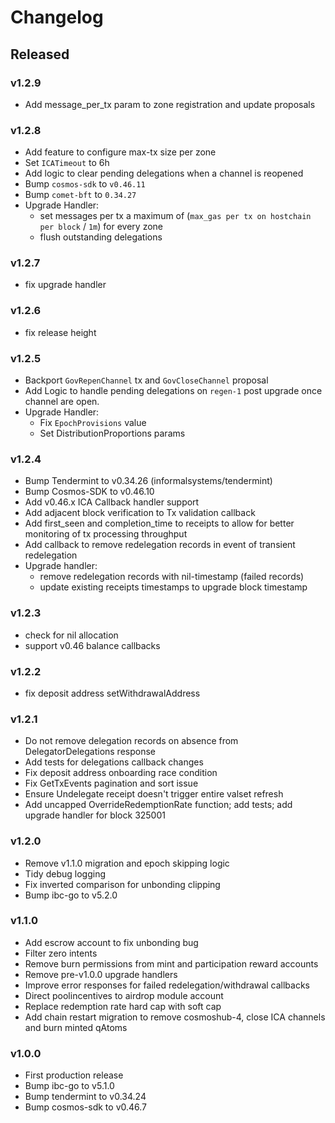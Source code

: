 # Changelog

## Released

### v1.2.9
- Add message_per_tx param to zone registration and update proposals

### v1.2.8
- Add feature to configure max-tx size per zone
- Set `ICATimeout` to 6h
- Add logic to clear pending delegations when a channel is reopened
- Bump `cosmos-sdk` to `v0.46.11`
- Bump `comet-bft` to `0.34.27`
- Upgrade Handler:
  - set messages per tx a maximum of (`max_gas per tx on hostchain per block` / `1m`) for every zone
  - flush outstanding delegations 

### v1.2.7
- fix upgrade handler

### v1.2.6
- fix release height

### v1.2.5
- Backport `GovRepenChannel` tx and `GovCloseChannel` proposal
- Add Logic to handle pending delegations on `regen-1` post upgrade once channel are open.
- Upgrade Handler:
  - Fix `EpochProvisions` value 
  - Set DistributionProportions params

### v1.2.4
- Bump Tendermint to v0.34.26 (informalsystems/tendermint)
- Bump Cosmos-SDK to v0.46.10
- Add v0.46.x ICA Callback handler support
- Add adjacent block verification to Tx validation callback
- Add first_seen and completion_time to receipts to allow for better monitoring of tx processing throughput
- Add callback to remove redelegation records in event of transient redelegation
- Upgrade handler:
  - remove redelegation records with nil-timestamp (failed records)
  - update existing receipts timestamps to upgrade block timestamp

### v1.2.3
- check for nil allocation
- support v0.46 balance callbacks

### v1.2.2
- fix deposit address setWithdrawalAddress

### v1.2.1
- Do not remove delegation records on absence from DelegatorDelegations response
- Add tests for delegations callback changes
- Fix deposit address onboarding race condition
- Fix GetTxEvents pagination and sort issue
- Ensure Undelegate receipt doesn't trigger entire valset refresh
- Add uncapped OverrideRedemptionRate function; add tests; add upgrade handler for block 325001

### v1.2.0

- Remove v1.1.0 migration and epoch skipping logic
- Tidy debug logging
- Fix inverted comparison for unbonding clipping
- Bump ibc-go to v5.2.0

### v1.1.0

- Add escrow account to fix unbonding bug
- Filter zero intents
- Remove burn permissions from mint and participation reward accounts
- Remove pre-v1.0.0 upgrade handlers
- Improve error responses for failed redelegation/withdrawal callbacks
- Direct poolincentives to airdrop module account
- Replace redemption rate hard cap with soft cap
- Add chain restart migration to remove cosmoshub-4, close ICA channels and burn minted qAtoms

### v1.0.0

- First production release
- Bump ibc-go to v5.1.0
- Bump tendermint to v0.34.24
- Bump cosmos-sdk to v0.46.7

